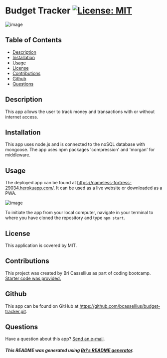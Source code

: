 # Budget Tracker [![License: MIT](https://img.shields.io/badge/License-MIT-yellow.svg)](https://opensource.org/licenses/MIT)

![image](https://user-images.githubusercontent.com/83994997/135764623-a0ebca45-c8c4-4f20-aaa4-655551898c94.png)

## Table of Contents
* [Description](#description)
* [Installation](#installation)
* [Usage](#usage)
* [License](#license)
* [Contributions](#contributions)
* [Github](#github)
* [Questions](#questions)

<a name='description'></a>
## Description
This app allows the user to track money and transactions with or without internet access.

<a name='installation'></a>
## Installation
This app uses node.js and is connected to the noSQL database with mongoose. The app uses npm packages 'compression' and 'morgan' for middleware.

<a name='usage'></a>
## Usage
The deployed app can be found at https://nameless-fortress-29034.herokuapp.com/. It can be used as a live website or downloaded as a PWA.  

![image](https://user-images.githubusercontent.com/83994997/135764936-5509d19a-ca93-40d8-ba1b-7417f3a83b89.png)

To initiate the app from your local computer, navigate in your terminal to where you have cloned the repository and type `npm start`.

<a name='license'></a>
## License
This application is covered by MIT.

<a name='contributions'></a>
## Contributions
This project was created by Bri Cassellius as part of coding bootcamp. [Starter code was provided.](https://github.com/coding-boot-camp/symmetrical-bassoon.git)

<a name='github'></a>
## Github
This app can be found on GitHub at https://github.com/bcassellius/budget-tracker.git.

<a name='questions'></a>
## Questions
Have a question about this app? [Send an e-mail](mailto:bhilliker@gmail.com).

##### This README was generated using [Bri's README generator](https://github.com/bcassellius/readme-generator).
  
